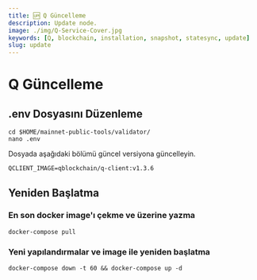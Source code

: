 ```yaml
---
title: 🆙 Q Güncelleme
description: Update node.
image: ./img/Q-Service-Cover.jpg
keywords: [Q, blockchain, installation, snapshot, statesync, update]
slug: update
---
```


# Q Güncelleme

## .env Dosyasını Düzenleme
```
cd $HOME/mainnet-public-tools/validator/
nano .env
```

Dosyada aşağıdaki bölümü güncel versiyona güncelleyin.
```
QCLIENT_IMAGE=qblockchain/q-client:v1.3.6
```

## Yeniden Başlatma

### En son docker image'ı çekme ve üzerine yazma
```
docker-compose pull
```

### Yeni yapılandırmalar ve image ile yeniden başlatma
```
docker-compose down -t 60 && docker-compose up -d
```



